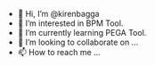 - 👋 Hi, I’m @kirenbagga
- 👀 I’m interested in BPM Tool.
- 🌱 I’m currently learning PEGA Tool.
- 💞️ I’m looking to collaborate on ...
- 📫 How to reach me ...

<!---
kirenbagga/kirenbagga is a ✨ special ✨ repository because its `README.md` (this file) appears on your GitHub profile.
You can click the Preview link to take a look at your changes.
--->
